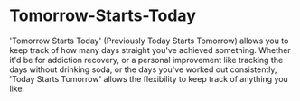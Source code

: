 # Tomorrow-Starts-Today
'Tomorrow Starts Today' (Previously Today Starts Tomorrow) allows you to keep track of how many days straight you've achieved something. Whether it'd be for addiction recovery, or a personal improvement like tracking the days without drinking soda, or the days you've worked out consistently, 'Today Starts Tomorrow' allows the flexibility to keep track of anything you like.
